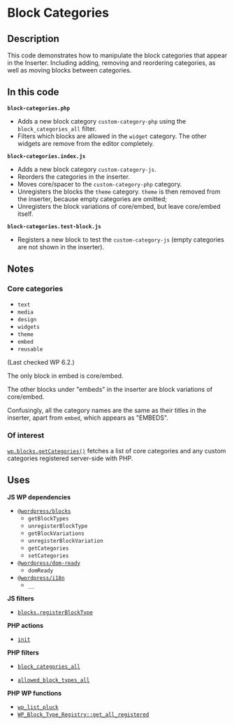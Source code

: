 # Block Categories

## Description

This code demonstrates how to manipulate the block categories that appear in the Inserter. Including adding, removing and reordering categories, as well as moving blocks between categories.

## In this code

**`block-categories.php`**

- Adds a new block category `custom-category-php` using the `block_categories_all` filter.
- Filters which blocks are allowed in the `widget` category. The other widgets are remove from the editor completely.

**`block-categories.index.js`**

- Adds a new block category `custom-category-js`.
- Reorders the categories in the inserter.
- Moves core/spacer to the `custom-category-php` category.
- Unregisters the blocks the `theme` category. `theme` is then removed from the inserter, because empty categories are omitted;
- Unregisters the block variations of core/embed, but leave core/embed itself.

**`block-categories.test-block.js`**

- Registers a new block to test the `custom-category-js` (empty categories are not shown in the inserter).

## Notes

### Core categories

- `text`
- `media`
- `design`
- `widgets`
- `theme`
- `embed`
- `reusable`

(Last checked WP 6.2.)

The only block in embed is core/embed.

The other blocks under "embeds" in the inserter are block variations of core/embed.

Confusingly, all the category names are the same as their titles in the inserter, apart from `embed`, which appears as "EMBEDS".

### Of interest

[`wp.blocks.getCategories()`](https://developer.wordpress.org/block-editor/reference-guides/data/data-core-blocks/#getcategories) fetches a list of core categories and any custom categories registered server-side with PHP.

## Uses

**JS WP dependencies**

- [`@wordpress/blocks`](https://developer.wordpress.org/block-editor/reference-guides/packages/packages-blocks/)
  - `getBlockTypes`
  - `unregisterBlockType`
  - `getBlockVariations`
  - `unregisterBlockVariation`
  - `getCategories`
  - `setCategories`
- [`@wordpress/dom-ready` ](https://developer.wordpress.org/block-editor/reference-guides/packages/packages-dom-ready/)
  - `domReady`
- [`@wordpress/i18n`](https://developer.wordpress.org/block-editor/reference-guides/packages/packages-i18n/)
  - `__`

**JS filters**

- [`blocks.registerBlockType`](https://developer.wordpress.org/block-editor/reference-guides/filters/block-filters/#blocks-registerblocktype)

**PHP actions**

- [`init`](https://developer.wordpress.org/reference/hooks/init/)

**PHP filters**

- [`block_categories_all`](https://developer.wordpress.org/reference/hooks/block_categories_all/)

- [`allowed_block_types_all`](https://developer.wordpress.org/reference/hooks/allowed_block_types_all/)

**PHP WP functions**

- [`wp_list_pluck`](https://developer.wordpress.org/reference/functions/wp_list_pluck/)
- [`WP_Block_Type_Registry::get_all_registered`](https://developer.wordpress.org/reference/classes/wp_block_type_registry/get_all_registered/)
